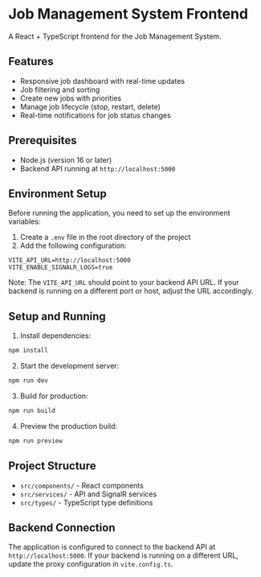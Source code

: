 # Job Management System Frontend

A React + TypeScript frontend for the Job Management System.

## Features

- Responsive job dashboard with real-time updates
- Job filtering and sorting
- Create new jobs with priorities
- Manage job lifecycle (stop, restart, delete)
- Real-time notifications for job status changes

## Prerequisites

- Node.js (version 16 or later)
- Backend API running at `http://localhost:5000`

## Environment Setup

Before running the application, you need to set up the environment variables:

1. Create a `.env` file in the root directory of the project
2. Add the following configuration:
```
VITE_API_URL=http://localhost:5000
VITE_ENABLE_SIGNALR_LOGS=true
```

Note: The `VITE_API_URL` should point to your backend API URL. If your backend is running on a different port or host, adjust the URL accordingly.

## Setup and Running

1. Install dependencies:
```bash
npm install
```

2. Start the development server:
```bash
npm run dev
```

3. Build for production:
```bash
npm run build
```

4. Preview the production build:
```bash
npm run preview
```

## Project Structure

- `src/components/` - React components
- `src/services/` - API and SignalR services
- `src/types/` - TypeScript type definitions

## Backend Connection

The application is configured to connect to the backend API at `http://localhost:5000`. If your backend is running on a different URL, update the proxy configuration in `vite.config.ts`.